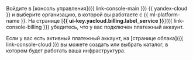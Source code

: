 Войдите в [консоль управления]({{ link-console-main }}) {{ yandex-cloud }} и выберите организацию, в которой вы работаете с {{ ml-platform-name }}. На странице [**{{ ui-key.yacloud.billing.label_service }}**]({{ link-console-billing }}) убедитесь, что у вас подключен платежный аккаунт.

Если у вас есть активный платежный аккаунт, на [странице облака]({{ link-console-cloud }}) вы можете создать или выбрать каталог, в котором будет работать ваша инфраструктура.
